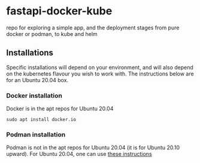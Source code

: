 # fastapi-docker-kube
repo for exploring a simple app, and the deployment stages from pure docker or podman, to kube and helm

## Installations ##

Specific installations will depend on your environment, and will also depend on the kubernetes flavour you wish to work with. The instructions below are for an Ubuntu 20.04 box.

### Docker installation ###

Docker is in the apt repos for Ubuntu 20.04

```
sudo apt install docker.io
```

### Podman installation ###

Podman is not in the apt repos for Ubuntu 20.04 (it is for Ubuntu 20.10 upward). For Ubuntu 20.04, one can use [these instructions](https://www.atlantic.net/dedicated-server-hosting/how-to-install-and-use-podman-on-ubuntu-20-04/)

